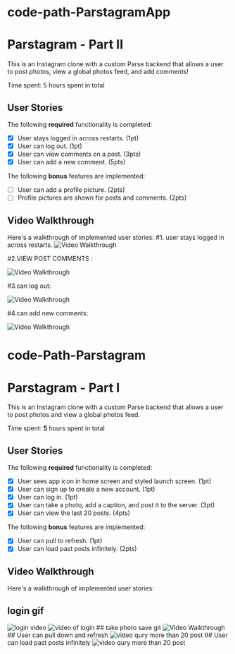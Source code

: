 # code-path-ParstagramApp

# Parstagram - Part II

This is an Instagram clone with a custom Parse backend that allows a user to post photos, view a global photos feed, and add comments!

Time spent: 5 hours spent in total

## User Stories

The following **required** functionality is completed:

- [x] User stays logged in across restarts. (1pt)
- [x] User can log out. (1pt)
- [x] User can view comments on a post. (3pts)
- [x] User can add a new comment. (5pts)

The following **bonus** features are implemented:

- [ ] User can add a profile picture. (2pts)
- [ ] Profile pictures are shown for posts and comments. (2pts)

## Video Walkthrough

Here's a walkthrough of implemented user stories:
#1. user stays logged in across restarts.
<img src='https://media.giphy.com/media/yf9MieWSiEuIU2SV8e/giphy.gif' title='Video Walkthrough' width='' alt='Video Walkthrough' />

#2.VIEW POST COMMENTS :

<img src='https://media.giphy.com/media/HrkE4jZvgZtlfsrpUU/giphy.gif' title='Video View Posts' width='' alt='Video Walkthrough' />

#3.can log out:

<img src='https://media.giphy.com/media/w9Tnfg2IdXgfHDJ0lw/giphy.gif' title='Video Log out' width='' alt='Video Walkthrough' />


#4.can add new comments:

<img src='https://media.giphy.com/media/jUhxcpeGwiWLISKnx4/giphy.gif' title='Video Add New Comments' width='' alt='Video Walkthrough' />



# code-Path-Parstagram
# Parstagram - Part I

This is an Instagram clone with a custom Parse backend that allows a user to post photos and view a global photos feed.

Time spent: **5** hours spent in total

## User Stories

The following **required** functionality is completed:

- [x] User sees app icon in home screen and styled launch screen. (1pt)
- [x] User can sign up to create a new account. (1pt)
- [x] User can log in. (1pt)
- [x] User can take a photo, add a caption, and post it to the server. (3pt)
- [x] User can view the last 20 posts. (4pts)

The following **bonus** features are implemented:

- [x] User can pull to refresh. (1pt)
- [x] User can load past posts infinitely. (2pts)

## Video Walkthrough

Here's a walkthrough of implemented user stories:
## login gif 
<img src="https://media.giphy.com/media/OErS74o0I2Ri7OPxGM/giphy.gif" alt = "login video">
<img src="https://media.giphy.com/media/yOHBtg0nI8PrcUXLyp/giphy.gif" alt="video of login">
## take photo save git

<img src="https://media.giphy.com/media/HrEs9YX7sFDI0OQ72G/giphy.gif" title='Video Walkthrough' width='' alt='Video Walkthrough' />
##  User can pull down and refresh

<img src="https://media.giphy.com/media/dYzpU58p1LV5BMysVm/giphy.gif" alt="video qury more than 20 post">
## User can load past posts infinitely
<img src="https://media.giphy.com/media/A3XzacASvwhsdan1Hn/giphy.gif" alt="video qury more than 20 post">
